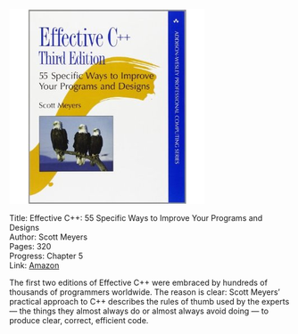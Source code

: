 ![Book cover](cover.jpg)

Title: Effective C++: 55 Specific Ways to Improve Your Programs and Designs <br>
Author: Scott Meyers<br>
Pages:    320<br>
Progress:  Chapter 5<br>
Link: [Amazon](http://www.amazon.com/Effective-Specific-Improve-Programs-Designs/dp/0321334876)<br>

The first two editions of Effective C++ were embraced by hundreds of thousands of programmers worldwide. The reason is clear: Scott Meyers’ practical approach to C++ describes the rules of thumb used by the experts — the things they almost always do or almost always avoid doing — to produce clear, correct, efficient code.
